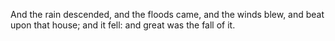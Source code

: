 And the rain descended, and the floods came, and the winds blew, and beat upon that house; and it fell: and great was the fall of it.
